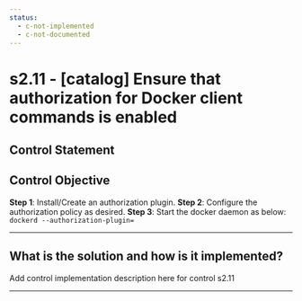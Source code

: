 ```yaml
---
status:
  - c-not-implemented
  - c-not-documented
---
```


# s2.11 - \[catalog\] Ensure that authorization for Docker client commands is enabled

## Control Statement

## Control Objective

**Step 1**: Install/Create an authorization plugin.    **Step 2**: Configure the authorization policy as desired.    **Step 3**: Start the docker daemon as below:  ```  dockerd --authorization-plugin=    ```

______________________________________________________________________

## What is the solution and how is it implemented?

Add control implementation description here for control s2.11

______________________________________________________________________
